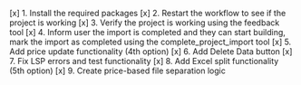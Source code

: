 [x] 1. Install the required packages
[x] 2. Restart the workflow to see if the project is working
[x] 3. Verify the project is working using the feedback tool
[x] 4. Inform user the import is completed and they can start building, mark the import as completed using the complete_project_import tool
[x] 5. Add price update functionality (4th option)
[x] 6. Add Delete Data button
[x] 7. Fix LSP errors and test functionality
[x] 8. Add Excel split functionality (5th option)
[x] 9. Create price-based file separation logic